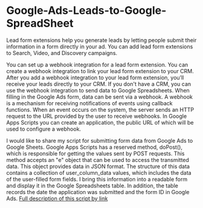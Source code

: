 # Google-Ads-Leads-to-Google-SpreadSheet

Lead form extensions help you generate leads by letting people submit their information in a form directly in your ad. You can add lead form extensions to Search, Video, and Discovery campaigns.

You can set up a webhook integration for a lead form extension. You can create a webhook integration to link your lead form extension to your CRM. After you add a webhook integration to your lead form extension, you’ll receive your leads directly to your CRM. 
If you don't have a CRM, you can use the webhook integration to send data to Google Spreadsheets. When filling in the Google Ads form, data can be sent via a webhook. A webhook is a mechanism for receiving notifications of events using callback functions. When an event occurs on the system, the server sends an HTTP request to the URL provided by the user to receive webhooks. In Google Apps Scripts you can create an application, the public URL of which will be used to configure a webhook.

I would like to share my script for submitting form data from Google Ads to Google Sheets. Google Apps Scripts has a reserved method, doPost(), which is responsible for getting the values sent by POST requests. This method accepts an "e" object that can be used to access the transmitted data. This object provides data in JSON format. The structure of this data contains a collection of user_column_data values, which includes the data of the user-filled form fields. I bring this information into a readable form and display it in the Google Spreadsheets table. In addition, the table records the date the application was submitted and the form ID in Google Ads.
[Full description of this script by link](https://odesseo.com.ua/kak-nastroit-otpravku-dannyh-form-dlya-potentsyalnyh-klientov-iz-google-ads-v-google-tablitsy/)
